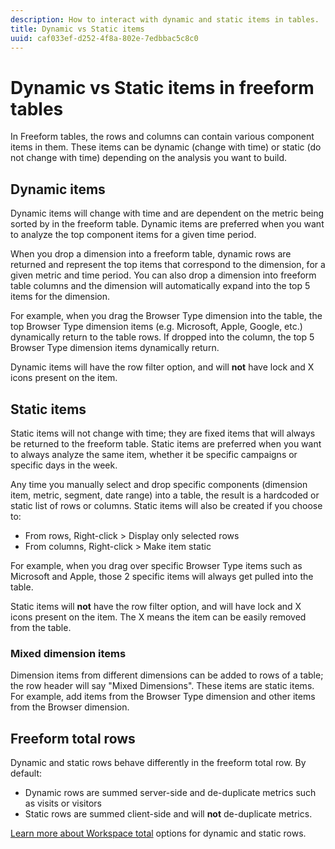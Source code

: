 ```yaml
---
description: How to interact with dynamic and static items in tables.
title: Dynamic vs Static items
uuid: caf033ef-d252-4f8a-802e-7edbbac5c8c0
---
```


# Dynamic vs Static items in freeform tables
In Freeform tables, the rows and columns can contain various component items in them. These items can be dynamic (change with time) or static (do not change with time) depending on the analysis you want to build.

## Dynamic items
Dynamic items will change with time and are dependent on the metric being sorted by in the freeform table. Dynamic items are preferred when you want to analyze the top component items for a given time period.

When you drop a dimension into a freeform table, dynamic rows are returned and represent the top items that correspond to the dimension, for a given metric and time period. You can also drop a dimension into freeform table columns and the dimension will automatically expand into the top 5 items for the dimension.

For example, when you drag the Browser Type dimension into the table, the top Browser Type dimension items (e.g. Microsoft, Apple, Google, etc.) dynamically return to the table rows. If dropped into the column, the top 5 Browser Type dimension items dynamically return.

Dynamic items will have the row filter option, and will **not** have lock and X icons present on the item.

## Static items
Static items will not change with time; they are fixed items that will always be returned to the freeform table. Static items are preferred when you want to always analyze the same item, whether it be specific campaigns or specific days in the week.

Any time you manually select and drop specific components (dimension item, metric, segment, date range) into a table, the result is a hardcoded or static list of rows or columns. Static items will also be created if you choose to:
* From rows, Right-click > Display only selected rows
* From columns, Right-click > Make item static

For example, when you drag over specific Browser Type items such as Microsoft and Apple, those 2 specific items will always get pulled into the table. 

Static items will **not** have the row filter option, and will have lock and X icons present on the item. The X means the item can be easily removed from the table.

### Mixed dimension items
Dimension items from different dimensions can be added to rows of a table; the row header will say "Mixed Dimensions". These items are static items. For example, add items from the Browser Type dimension and other items from the Browser dimension.

## Freeform total rows
Dynamic and static rows behave differently in the freeform total row. By default:
* Dynamic rows are summed server-side and de-duplicate metrics such as visits or visitors
* Static rows are summed client-side and will **not** de-duplicate metrics. 

[Learn more about Workspace total](https://docs.adobe.com/content/help/en/analytics/analyze/analysis-workspace/build-workspace-project/workspace-totals.html) options for dynamic and static rows.
